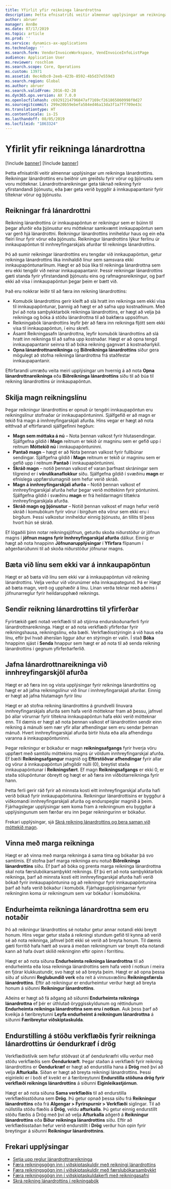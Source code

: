 ```yaml
---
title: Yfirlit yfir reikninga lánardrottna
description: Þetta efnisatriði veitir almennar upplýsingar um reikninga lánardrottins. Reikningar lánardrottins eru beiðnir um greiðslu fyrir vörur og þjónustu sem voru mótteknar. Lánardrottnareikningar geta táknað reikning fyrir yfirstandandi þjónustu, eða þær geta verið byggðir á innkaupapantanir fyrir tilteknar vörur og þjónustu.
author: abruer
manager: AnnBe
ms.date: 07/17/2019
ms.topic: article
ms.prod: ''
ms.service: dynamics-ax-applications
ms.technology: ''
ms.search.form: VendorInvoiceWorkspace, VendInvoiceInfoListPage
audience: Application User
ms.reviewer: roschlom
ms.search.scope: Core, Operations
ms.custom: 13971
ms.assetid: 0ec4dbc0-2eeb-423b-8592-4b5d37e559d3
ms.search.region: Global
ms.author: abruer
ms.search.validFrom: 2016-02-28
ms.dyn365.ops.version: AX 7.0.0
ms.openlocfilehash: c69291214796847af7169cf261865860998f0d27
ms.sourcegitcommit: 299e20b59ebefa584ed46a13da3f1a7ff709e43c
ms.translationtype: HT
ms.contentlocale: is-IS
ms.lasthandoff: 08/05/2019
ms.locfileid: "1863324"
---
```

# <a name="vendor-invoices-overview"></a>Yfirlit yfir reikninga lánardrottna

[!include [banner](../includes/banner.md)]
[!include [banner](../includes/preview-banner.md)]

Þetta efnisatriði veitir almennar upplýsingar um reikninga lánardrottins. Reikningar lánardrottins eru beiðnir um greiðslu fyrir vörur og þjónustu sem voru mótteknar. Lánardrottnareikningar geta táknað reikning fyrir yfirstandandi þjónustu, eða þær geta verið byggðir á innkaupapantanir fyrir tilteknar vörur og þjónustu.

## <a name="vendor-invoices"></a>Reikningar frá lánardrottni

Reikning lánardrottins úr innkaupapöntun er reikningur sem er búinn til þegar afurðir eða þjónustur eru mótteknar samkvæmt innkaupapöntun sem var gerð hjá lánardrottni. Reikningur lánardrottins inniheldur haus og ein eða fleiri línur fyrir vörur eða þjónustu. Reikningur lánardrottins lýkur ferlinu úr innkaupapöntun til innhreyfingarskjals afurðar til reiknings lánardrottins.

Þó að sumir reikningar lánardrottins eru tengdar við innkaupapöntun, getur reikninga lánardrottins líka innihaldið línur sem samsvara ekki innkaupapöntunarlínum. Hægt er að búa líka til reikninga lánardrottna sem eru ekki tengdir við neinar innkaupapantanir. Þessir reikningar lánardrottins gæti standa fyrir yfirstandandi þjónustu eins og rafmagnsreikningur, og þarf ekki að vísa í innkaupapöntun þegar þeim er bætt við.

Það eru nokkrar leiðir til að færa inn reikning lánardrottins:

- Komubók lánardrottins gerir kleift að slá hratt inn reikninga sem ekki vísa til innkaupapöntunar, þannig að hægt er að safna upp kostnaðinum. Með því að nota samþykktarbók reikninga lánardrottins, er hægt að velja þá reikninga og bóka á stöðu lánardrottna til að bakfæra uppsöfnun.
- Reikningabók lánardrottins leyfir þér að færa inn reikninga fljótt sem ekki vísa til innkaupapöntun, í einu skrefi.
- Ásamt Reikningasafn lánardrottna, leyfir komubók lánardrottins að slá hratt inn reikninga til að safna upp kostnaðar. Hægt er að opna tengd innkaupapantanir seinna til að bóka reikning gagnvart á kostnaðarlykil.
- **Opna lánardrottnareikninga** og **Biðreikninga lánardrottins** síður gera mögulegt að stofna reikninga lánardrottna frá staðfestar innkaupapantanir.

Eftirfarandi umræðu veita meiri upplýsingar um hvernig á að nota **Opna lánardrottnareikninga** eða **Biðreikninga lánardrottins** síðu til að búa til reikning lánardrottins úr innkaupapöntun.

## <a name="understanding-invoice-line-quantities"></a>Skilja magn reikningslínu

Þegar reikningur lánardrottins er opnuð úr tengdri innkaupapöntun eru reikningslínur stofnaðar úr innkaupapöntuninni. Sjálfgefið er að magn er tekið frá magn á innhreyfingarskjali afurða. Hins vegar er hægt að nota eitthvað af eftirfarandi sjálfgefinni hegðun:

- **Magn sem móttaka á nú** – Nota þennan valkost fyrir hlutasendingar. Sjálfgefna gildið í **Magn** reitnum er tekið úr magninu sem er gefið upp í reitnum **Móttekið nú** í innkaupapöntuninni.
- **Pantað magn** – hægt er að Nota þennan valkost fyrir fullbúnar sendingar. Sjálfgefna gildið í **Magn** reitnum er tekið úr magninu sem er gefið upp í reitnum **Pantað** í innkaupapöntuninni.
- **Skráð magn** – notið þennan valkost ef varan þarfnast skráningar sem tilgreind er í **vörulíkanaflokkur** síðu. Sjálfgefna gildið í svæðinu **magn** er efnislega uppfærslumagnið sem hefur verið skráð.
- **Magn á innhreyfingarskjali afurða** – Notið þennan valkost ef innhreyfingarskjal afurða hefur þegar verið móttekinn fyrir pöntuninni. Sjálfgefna gildið í svæðinu **magn** er frá heildarmagni tiltækra innhreyfingarskjala afurða.
- **Skráð magn og þjónustur** – Notið þennan valkost ef magn hefur verið skráð í komubókum fyrir vörur í birgðum eða vörur sem ekki eru í birgðum. Þessi valkostur inniheldur einnig þjónustu, án tillits til þess hvort hún sé skráð.

Ef lögaðili þinn notar reikningsjöfnun, geturðu skoða niðurstöður úr jöfnun magns í **jöfnun magns fyrir Innhreyfingarskjal afurða** dálkur. Einnig er hægt að nota hnappinn **Jöfnunarupplýsingar** í **Yfirfara** flipanum í aðgerðarúðunni til að skoða niðurstöður jöfnunar magns.

## <a name="adding-a-line-that-wasnt-on-the-purchase-order"></a>Bæta við línu sem ekki var á innkaupapöntun

Hægt er að bæta við línu sem ekki var á innkaupapöntun við reikning lánardrottins. Velja verður við vörunúmer eða innkaupategund. Þá er Hægt að bæta magn, verð og upphæðir á línu. Línan verða teknar með aðeins í jöfnunarreglur fyrir heildarupphæð reiknings.

## <a name="submitting-a-vendor-invoice-for-review"></a>Sendir reikning lánardrottins til yfirferðar

Fyrirtækið gæti notað verkflæði til að stjórna endurskoðunarferli fyrir lánardrottnareikninga. Hægt er að nota verkflæði yfirferðar fyrir reikningshausa, reikningslínu, eða bæði. Verkflæðisstýringin á við haus eða línu, eftir því hvað áherslan liggur áður en stýringin er valin. Í stað **Bóka** hnappinn sjást í **Senda** hnappur sem hægt er að nota til að senda reikning lánardrottins í gegnum yfirferðarferlið.

## <a name="matching-vendor-invoices-to-product-receipts"></a>Jafna lánardrottnareikninga við innhreyfingarskjöl afurða

Hægt er að færa inn og vista upplýsingar fyrir reikninga lánardrottins og hægt er að jafna reikningslínur við línur í innhreyfingarskjali afurðar. Einnig er hægt að jafna hlutamagn fyrir línu

Hægt er að stofna reikning lánardrottins á grundvelli línuvara innhreyfingarskjals afurða sem hafa verið mótteknar fram að þessu, jafnvel þó allar vörurnar fyrir tiltekna innkaupapöntun hafa ekki verið mótteknar enn. Til dæmis er hægt að nota þennan valkost ef lánardrottinn sendir einn reikning á mánuði sem nær yfir allar afhendingar sem eru sendar þennan mánuð. Hvert innhreyfingarskjal afurða birtir hluta eða alla afhendingu varanna á innkaupapöntuninni.

Þegar reikningur er bókaður er magn **reikningsafgangs** fyrir hverja vöru uppfært með samtölu móttekins magns úr völdum innhreyfingarskjal afurða. Ef bæði **Reikningsafgangur** magnið og **Eftirstöðvar afhendingar** fyrir allar og vörur á innkaupapöntun jafngildir núlli (0), breytist staða innkaupapöntunar í **Reikningsfært**. Ef magn **Reikningsafgangs** er ekki 0, er staða sölupöntunar óbreytt og hægt er að færa inn viðbótarreikninga fyrir hann.

Þetta ferli gerir ráð fyrir að minnsta kosti eitt innhreyfingarskjal afurða hafi verið bókað fyrir innkaupapöntunina. Reikningur lánardrottisins er byggður á viðkomandi innhreyfingarskjali afurða og endurspeglar magnið á þeim. Fjárhagslegar upplýsingar sem koma fram á reikningnum eru byggðar á upplýsingunum sem færðar eru inn þegar reikningurinn er bókaður.

Frekari upplýsingar, sjá [Skrá reikning lánardrottins og bera saman við móttekið magn](../accounts-receivable/tasks/record-vendor-invoice-match-against-received-quantity.md).

## <a name="working-with-multiple-invoices"></a>Vinna með marga reikninga

Hægt er að vinna með marga reikninga á sama tíma og bókaðar þá svo samtímis. Ef stofna þarf marga reikninga eru notuð **Biðreikninga lánardrottins** síðu. Ef þarf að bóka og prenta marga reikninga lánardrottna skal nota færslubókarsamþykkt reiknings. Ef þú ert að nota samþykktarbók reikninga, þarf að minnsta kosti eitt innhreyfingarskjal afurða hafi verið bókað fyrir innkaupapöntunina og að reikningur fyrir innkaupapöntunina þarf að hafa verið bókaður í komubók. Fjárhagsupplýsingarnar fyrir reikninginn koma úr reikningnum sem var bókaður í komubókina.

## <a name="recovering-vendor-invoices-that-are-being-used"></a>Endurheimta reikninga lánardrottna sem eru notaðir

Þó að reikningur lánardrottins sé notaður getur annar notandi ekki breytt honum. Hins vegar getur staða á reikningi stundum gefið til kynna að verið sé að nota reikninga, jafnvel þótt ekki sé verið að breyta honum. Til dæmis gæti forritið hafa hætt að svara á meðan reikningnum var breytt eða notandi kann að hafa óvart skilið reikninginn eftir opinn í forritinu.

Hægt er að nota síðuna **Endurheimta reikninga lánardrottna** til að endurheimta eða losa reikninga lánardrottins sem hafa veirð í notkun í meira en fjórar klukkustundir, svo hægt sé að breyta þeim. Hægt er að opna þessa síðu af síðunni **Reglubundið verk** eða reit á vinnusvæðinu **Reikningsfærsla lánardrottins**. Eftir að reikningur er endurheimtur verður hægt að breyta honum á síðunni **Reikningur lánardrottins**.

Aðeins er hægt að fá aðgang að síðunni **Endurheimta reikninga lánardrottna** ef þér er úthlutað öryggisskyldunum og réttindunum **Endurheimta reikninga lánardrottna sem eru í notkun**. Auk þess þarf að kveikja á færibreytunni **Leyfa endurheimt á reikningum lánardrottna** á síðunni **Færibreytur viðskiptaskulda**.

## <a name="resetting-the-workflow-status-for-vendor-invoices-from-unrecoverable-to-draft"></a>Endurstilling á stöðu verkflæðis fyrir reikninga lánardrottins úr óendurkræf í drög

Verkflæðistilvik sem hefur stöðvast út af óendurkræfri villu verður með stöðu verkflæðis sem **Óendurkræft**. Þegar staðan á verkflæði fyrir reikning lánardrottins er **Óendurkræf** er hægt að endurstilla hana á **Drög** með því að velja **Afturkalla**. Síðan er hægt að breyta reikningi lánardrottins. Þessi eiginleiki er í boði ef kveikt er á færibreytunni **Endurstilla stöðuna drög fyrir verkflæði reiknings lánardrottins** á síðunni **Eiginleikastjórnun**.

Hægt er að nota síðuna **Sama verkflæðis** til að endurstilla verkflæðisstöðuna sem **Drög**. Þú getur opnað þessa síðu frá **Reikningur lánardrottins** eða frá **Algengar > Fyrirspurnir > Verkflæði** siglingar. Til að núllstilla stöðu flæðis á **Drög**, veldu **afturkalla**. Þú getur einnig endurstillt stöðu flæðis á Drög með því að velja **Afturkalla** aðgerð á **Reikningur lánardrottins** eða **Bíður reikninga lánardrottins** síðu. Eftir að verkflæðisstaðan hefur verið endurstillt í **Drög** verður hún opin fyrir breytingar á síðunni **Reikningur lánardrottnins**.



## <a name="additional-resources"></a>Frekari upplýsingar

- [Setja upp reglur lánardrottnareikninga](../accounts-receivable/tasks/set-up-vendor-invoice-policies.md)
- [Færa reikningsgögn inn í viðskiptaskuldir með reikningi lánardrottins](tasks/key-invoice-data-ap-system-vendor-invoice.md)
- [Færa reikningsgögn inn í viðskiptaskuldir með færslubókarsamþykkt](tasks/key-invoice-data-into-ap-system-approval-journal.md)
- [Færa reikningsgögn inn í viðskiptaskuldakerfi með reikningasafni](tasks/key-invoice-data-into-ap-system-invoice-pool.md)
- [Skrá reikning lánardrottins í reikningabók](tasks/record-vendor-invoice-invoice-journal.md)
